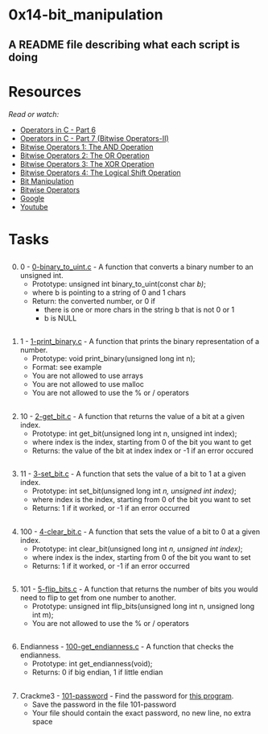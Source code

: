 # 0x14-bit_manipulation

## A README file describing what each script is doing
##
# Resources
_Read or watch:_

 * [Operators in C - Part 6](https://www.youtube.com/watch?feature=shared&v=egUyaWtsQc0)
 * [Operators in C - Part 7 (Bitwise Operators-II)](https://www.youtube.com/watch?feature=shared&v=LP0acaj3ZLE)
 * [Bitwise Operators 1: The AND Operation](https://www.youtube.com/watch?feature=shared&v=bizj3dle8Qc)
 * [Bitwise Operators 2: The OR Operation](https://www.youtube.com/watch?feature=shared&v=TMFnWGJEJuI)
 * [Bitwise Operators 3: The XOR Operation](https://www.youtube.com/watch?feature=shared&v=O9VELMn3jIY)
 * [Bitwise Operators 4: The Logical Shift Operation](https://www.youtube.com/watch?feature=shared&v=mjqswwqE1RQ)
 * [Bit Manipulation](https://pebble.gitbooks.io/learning-c-with-pebble/content/chapter12.html)
 * [Bitwise Operators](https://www.programiz.com/c-programming/bitwise-operators)
 * [Google](https://www.google.com/webhp?q=bit+manipulation+C)
 * [Youtube](https://www.youtube.com/results?search_query=bitwise+operators+in+c)
##

# Tasks
##

0. 0 - [0-binary_to_uint.c](./0-binary_to_uint.c) - A function that converts a binary number to an unsigned int.
	* Prototype: unsigned int binary_to_uint(const char *b)*;
	* where b is pointing to a string of 0 and 1 chars
	* Return: the converted number, or 0 if
		* there is one or more chars in the string b that is not 0 or 1
		* b is NULL
##
1. 1 - [1-print_binary.c](./1-print_binary.c) - A function that prints the binary representation of a number.
	* Prototype: void print_binary(unsigned long int n);
	* Format: see example
	* You are not allowed to use arrays
	* You are not allowed to use malloc
	* You are not allowed to use the % or / operators
##
2. 10 - [2-get_bit.c](./2-get_bit.c) - A function that returns the value of a bit at a given index.
	* Prototype: int get_bit(unsigned long int n, unsigned int index);
	* where index is the index, starting from 0 of the bit you want to get
	* Returns: the value of the bit at index index or -1 if an error occured
##
3. 11 - [3-set_bit.c](./3-set_bit.c) - A function that sets the value of a bit to 1 at a given index.
	* Prototype: int set_bit(unsigned long int *n, unsigned int index)*;
	* where index is the index, starting from 0 of the bit you want to set
	* Returns: 1 if it worked, or -1 if an error occurred
##
4. 100 - [4-clear_bit.c](./4-clear_bit.c) - A function that sets the value of a bit to 0 at a given index.
	* Prototype: int clear_bit(unsigned long int *n, unsigned int index)*;
	* where index is the index, starting from 0 of the bit you want to set
	* Returns: 1 if it worked, or -1 if an error occurred
##
5. 101 - [5-flip_bits.c](./5-flip_bits.c) - A function that returns the number of bits you would need to flip to get from one number to another.
	* Prototype: unsigned int flip_bits(unsigned long int n, unsigned long int m);
	* You are not allowed to use the % or / operators
##
6. Endianness - [100-get_endianness.c](./100-get_endianness.c) - A function that checks the endianness.
	* Prototype: int get_endianness(void);
	* Returns: 0 if big endian, 1 if little endian
##
7. Crackme3 - [101-password](./101-password) - Find the password for [this program](https://github.com/alx-tools/0x13.c).
	* Save the password in the file 101-password
	* Your file should contain the exact password, no new line, no extra space

